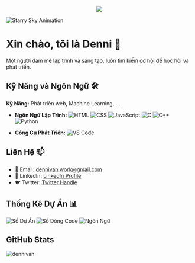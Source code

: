 <p align="center"><a align="center" href="#"><img src="https://readme-typing-svg.herokuapp.com?font=Fira+Code&pause=1000&random=false&width=435&lines=Welcome+to+dennivan+profile"></a></p>

![Starry Sky Animation](https://user-images.githubusercontent.com/your-username/starry-sky.gif)



# Xin chào, tôi là Denni 👋

Một người đam mê lập trình và sáng tạo, luôn tìm kiếm cơ hội để học hỏi và phát triển.




## Kỹ Năng và Ngôn Ngữ 🛠️
 **Kỹ Năng:** Phát triển web, Machine Learning, ...

- **Ngôn Ngữ Lập Trình:** 
  ![HTML](https://img.shields.io/badge/HTML-E34F26?style=flat-square&logo=html5&logoColor=white)
  ![CSS](https://img.shields.io/badge/CSS-1572B6?style=flat-square&logo=css3&logoColor=white)
  ![JavaScript](https://img.shields.io/badge/JavaScript-F7DF1E?style=flat-square&logo=javascript&logoColor=white)
  ![C](https://img.shields.io/badge/C-A8B9CC?style=flat-square&logo=c&logoColor=white)
  ![C++](https://img.shields.io/badge/C++-00599C?style=flat-square&logo=c%2B%2B&logoColor=white)
  ![Python](https://img.shields.io/badge/Python-3776AB?style=flat-square&logo=python&logoColor=white)
  
- **Công Cụ Phát Triển:** 
  ![VS Code](https://img.shields.io/badge/VS_Code-007ACC?style=flat-square&logo=visual-studio-code&logoColor=white)

## Liên Hệ 📫

- 📧 Email: dennivan.work@gmail.com
- 💼 LinkedIn: [LinkedIn Profile](link_to_linkedin)
- 🐦 Twitter:  [Twitter Handle](link_to_twitter)

## Thống Kê Dự Án 📊

![Số Dự Án](https://img.shields.io/badge/Projects-10-brightgreen?style=flat-square)
![Số Dòng Code](https://img.shields.io/badge/Total%20Lines%20of%20Code-5000-blue?style=flat-square)
![Ngôn Ngữ](https://img.shields.io/badge/Languages-5-orange?style=flat-square)

## GitHub Stats

![dennivan](https://github-readme-stats.vercel.app/api/top-langs/?username=anuraghazra)








